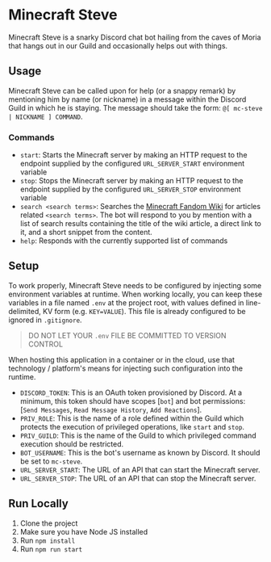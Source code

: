 # Minecraft Steve
Minecraft Steve is a snarky Discord chat bot hailing from the caves of Moria that hangs out in our Guild and occasionally helps out with things.

## Usage
Minecraft Steve can be called upon for help (or a snappy remark) by mentioning him by name (or nickname) in a message within the Discord Guild in which he is staying.  The message should take the form: `@[ mc-steve | NICKNAME ] COMMAND`.

### Commands
* `start`: Starts the Minecraft server by making an HTTP request to the endpoint supplied by the configured `URL_SERVER_START` environment variable
* `stop`: Stops the Minecraft server by making an HTTP request to the endpoint supplied by the configured `URL_SERVER_STOP` environment variable
* `search <search terms>`: Searches the [Minecraft Fandom Wiki](https://minecraft.fandom.com) for articles related `<search terms>`.  The bot will respond to you by mention with a list of search results containing the title of the wiki article, a direct link to it, and a short snippet from the content.
* `help`: Responds with the currently supported list of commands

## Setup
To work properly, Minecraft Steve needs to be configured by injecting some environment variables at runtime.  When working locally, you can keep these variables in a file named `.env` at the project root, with values defined in line-delimited, KV form (e.g. `KEY=VALUE`).  This file is already configured to be ignored in `.gitignore`.

> DO NOT LET YOUR `.env` FILE BE COMMITTED TO VERSION CONTROL

When hosting this application in a container or in the cloud, use that technology / platform's means for injecting such configuration into the runtime.

* `DISCORD_TOKEN`: This is an OAuth token provisioned by Discord.  At a minimum, this token should have scopes [`bot`] and bot permissions: [`Send Messages`, `Read Message History`, `Add Reactions`].
* `PRIV_ROLE`: This is the name of a role defined within the Guild which protects the execution of privileged operations, like `start` and `stop`.
* `PRIV_GUILD`: This is the name of the Guild to which privileged command execution should be restricted.
* `BOT_USERNAME`: This is the bot's username as known by Discord.  It should be set to `mc-steve`.
* `URL_SERVER_START`: The URL of an API that can start the Minecraft server.
* `URL_SERVER_STOP`: The URL of an API that can stop the Minecraft server.

## Run Locally
1. Clone the project
2. Make sure you have Node JS installed
3. Run `npm install`
4. Run `npm run start`
